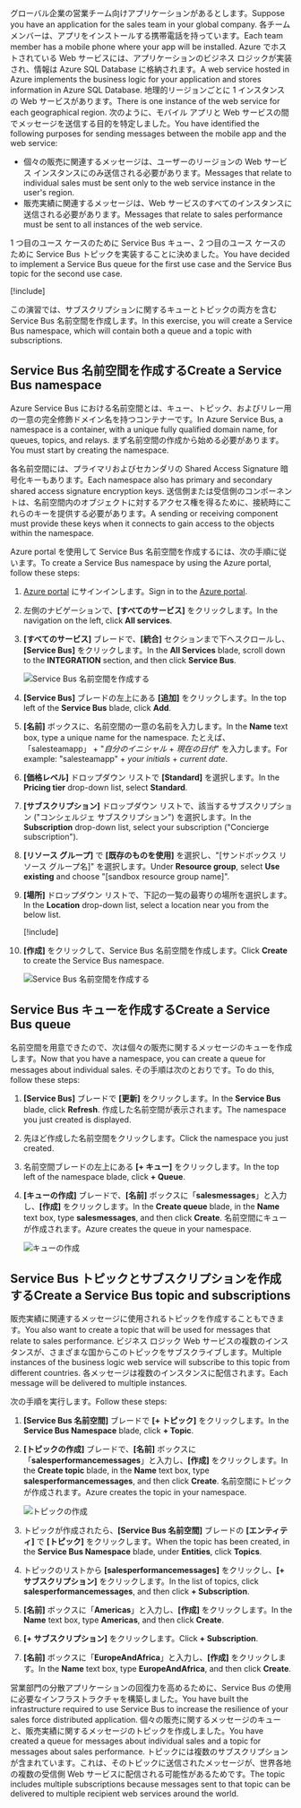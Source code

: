 <span data-ttu-id="319b9-101">グローバル企業の営業チーム向けアプリケーションがあるとします。</span><span class="sxs-lookup"><span data-stu-id="319b9-101">Suppose you have an application for the sales team in your global company.</span></span> <span data-ttu-id="319b9-102">各チーム メンバーは、アプリをインストールする携帯電話を持っています。</span><span class="sxs-lookup"><span data-stu-id="319b9-102">Each team member has a mobile phone where your app will be installed.</span></span> <span data-ttu-id="319b9-103">Azure でホストされている Web サービスには、アプリケーションのビジネス ロジックが実装され、情報は Azure SQL Database に格納されます。</span><span class="sxs-lookup"><span data-stu-id="319b9-103">A web service hosted in Azure implements the business logic for your application and stores information in Azure SQL Database.</span></span> <span data-ttu-id="319b9-104">地理的リージョンごとに 1 インスタンスの Web サービスがあります。</span><span class="sxs-lookup"><span data-stu-id="319b9-104">There is one instance of the web service for each geographical region.</span></span> <span data-ttu-id="319b9-105">次のように、モバイル アプリと Web サービスの間でメッセージを送信する目的を特定しました。</span><span class="sxs-lookup"><span data-stu-id="319b9-105">You have identified the following purposes for sending messages between the mobile app and the web service:</span></span>

- <span data-ttu-id="319b9-106">個々の販売に関連するメッセージは、ユーザーのリージョンの Web サービス インスタンスにのみ送信される必要があります。</span><span class="sxs-lookup"><span data-stu-id="319b9-106">Messages that relate to individual sales must be sent only to the web service instance in the user's region.</span></span>
- <span data-ttu-id="319b9-107">販売実績に関連するメッセージは、Web サービスのすべてのインスタンスに送信される必要があります。</span><span class="sxs-lookup"><span data-stu-id="319b9-107">Messages that relate to sales performance must be sent to all instances of the web service.</span></span>

<span data-ttu-id="319b9-108">1 つ目のユース ケースのために Service Bus キュー、2 つ目のユース ケースのために Service Bus トピックを実装することに決めました。</span><span class="sxs-lookup"><span data-stu-id="319b9-108">You have decided to implement a Service Bus queue for the first use case and the Service Bus topic for the second use case.</span></span>

[!include[](../../../includes/azure-sandbox-activate.md)]

<span data-ttu-id="319b9-109">この演習では、サブスクリプションに関するキューとトピックの両方を含む Service Bus 名前空間を作成します。</span><span class="sxs-lookup"><span data-stu-id="319b9-109">In this exercise, you will create a Service Bus namespace, which will contain both a queue and a topic with subscriptions.</span></span>

## <a name="create-a-service-bus-namespace"></a><span data-ttu-id="319b9-110">Service Bus 名前空間を作成する</span><span class="sxs-lookup"><span data-stu-id="319b9-110">Create a Service Bus namespace</span></span>

<span data-ttu-id="319b9-111">Azure Service Bus における名前空間とは、キュー、トピック、およびリレー用の一意の完全修飾ドメイン名を持つコンテナーです。</span><span class="sxs-lookup"><span data-stu-id="319b9-111">In Azure Service Bus, a namespace is a container, with a unique fully qualified domain name, for queues, topics, and relays.</span></span> <span data-ttu-id="319b9-112">まず名前空間の作成から始める必要があります。</span><span class="sxs-lookup"><span data-stu-id="319b9-112">You must start by creating the namespace.</span></span>

<span data-ttu-id="319b9-113">各名前空間には、プライマリおよびセカンダリの Shared Access Signature 暗号化キーもあります。</span><span class="sxs-lookup"><span data-stu-id="319b9-113">Each namespace also has primary and secondary shared access signature encryption keys.</span></span> <span data-ttu-id="319b9-114">送信側または受信側のコンポーネントは、名前空間内のオブジェクトに対するアクセス権を得るために、接続時にこれらのキーを提供する必要があります。</span><span class="sxs-lookup"><span data-stu-id="319b9-114">A sending or receiving component must provide these keys when it connects to gain access to the objects within the namespace.</span></span>

<span data-ttu-id="319b9-115">Azure portal を使用して Service Bus 名前空間を作成するには、次の手順に従います。</span><span class="sxs-lookup"><span data-stu-id="319b9-115">To create a Service Bus namespace by using the Azure portal, follow these steps:</span></span>

1. <span data-ttu-id="319b9-116">[Azure portal](https://portal.azure.com/learn.docs.microsoft.com?azure-portal=true) にサインインします。</span><span class="sxs-lookup"><span data-stu-id="319b9-116">Sign in to the [Azure portal](https://portal.azure.com/learn.docs.microsoft.com?azure-portal=true).</span></span>

1. <span data-ttu-id="319b9-117">左側のナビゲーションで、**[すべてのサービス]** をクリックします。</span><span class="sxs-lookup"><span data-stu-id="319b9-117">In the navigation on the left, click **All services**.</span></span>

1. <span data-ttu-id="319b9-118">**[すべてのサービス]** ブレードで、**[統合]** セクションまで下へスクロールし、**[Service Bus]** をクリックします。</span><span class="sxs-lookup"><span data-stu-id="319b9-118">In the **All Services** blade, scroll down to the **INTEGRATION** section, and then click **Service Bus**.</span></span>

    ![Service Bus 名前空間を作成する](../media/3-create-namespace-1.png)

1. <span data-ttu-id="319b9-120">**[Service Bus]** ブレードの左上にある **[追加]** をクリックします。</span><span class="sxs-lookup"><span data-stu-id="319b9-120">In the top left of the **Service Bus** blade, click **Add**.</span></span>

1. <span data-ttu-id="319b9-121">**[名前]** ボックスに、名前空間の一意の名前を入力します。</span><span class="sxs-lookup"><span data-stu-id="319b9-121">In the **Name** text box, type a unique name for the namespace.</span></span> <span data-ttu-id="319b9-122">たとえば、「salesteamapp」 + "*自分のイニシャル* + *現在の日付*" を入力します。</span><span class="sxs-lookup"><span data-stu-id="319b9-122">For example: "salesteamapp" + *your initials* + *current date*.</span></span>

1. <span data-ttu-id="319b9-123">**[価格レベル]** ドロップダウン リストで **[Standard]** を選択します。</span><span class="sxs-lookup"><span data-stu-id="319b9-123">In the **Pricing tier** drop-down list, select **Standard**.</span></span>

1. <span data-ttu-id="319b9-124">**[サブスクリプション]** ドロップダウン リストで、該当するサブスクリプション ("コンシェルジェ サブスクリプション") を選択します。</span><span class="sxs-lookup"><span data-stu-id="319b9-124">In the **Subscription** drop-down list, select your subscription ("Concierge subscription").</span></span>

1. <span data-ttu-id="319b9-125">**[リソース グループ]** で **[既存のものを使用]** を選択し、"<rgn>[サンドボックス リソース グループ名]</rgn>" を選択します。</span><span class="sxs-lookup"><span data-stu-id="319b9-125">Under **Resource group**, select **Use existing** and choose "<rgn>[sandbox resource group name]</rgn>".</span></span>

1. <span data-ttu-id="319b9-126">**[場所]** ドロップダウン リストで、下記の一覧の最寄りの場所を選択します。</span><span class="sxs-lookup"><span data-stu-id="319b9-126">In the **Location** drop-down list, select a location near you from the below list.</span></span>

    [!include[](../../../includes/azure-sandbox-regions-first-mention-note-friendly.md)]

1. <span data-ttu-id="319b9-127">**[作成]** をクリックして、Service Bus 名前空間を作成します。</span><span class="sxs-lookup"><span data-stu-id="319b9-127">Click **Create** to create the Service Bus namespace.</span></span>

    ![Service Bus 名前空間を作成する](../media/3-create-namespace-2.png)

## <a name="create-a-service-bus-queue"></a><span data-ttu-id="319b9-129">Service Bus キューを作成する</span><span class="sxs-lookup"><span data-stu-id="319b9-129">Create a Service Bus queue</span></span>

<span data-ttu-id="319b9-130">名前空間を用意できたので、次は個々の販売に関するメッセージのキューを作成します。</span><span class="sxs-lookup"><span data-stu-id="319b9-130">Now that you have a namespace, you can create a queue for messages about individual sales.</span></span> <span data-ttu-id="319b9-131">その手順は次のとおりです。</span><span class="sxs-lookup"><span data-stu-id="319b9-131">To do this, follow these steps:</span></span>

1. <span data-ttu-id="319b9-132">**[Service Bus]** ブレードで **[更新]** をクリックします。</span><span class="sxs-lookup"><span data-stu-id="319b9-132">In the **Service Bus** blade, click **Refresh**.</span></span> <span data-ttu-id="319b9-133">作成した名前空間が表示されます。</span><span class="sxs-lookup"><span data-stu-id="319b9-133">The namespace you just created is displayed.</span></span>

1. <span data-ttu-id="319b9-134">先ほど作成した名前空間をクリックします。</span><span class="sxs-lookup"><span data-stu-id="319b9-134">Click the namespace you just created.</span></span>

1. <span data-ttu-id="319b9-135">名前空間ブレードの左上にある **[+ キュー]** をクリックします。</span><span class="sxs-lookup"><span data-stu-id="319b9-135">In the top left of the namespace blade, click **+ Queue**.</span></span>

1. <span data-ttu-id="319b9-136">**[キューの作成]** ブレードで、**[名前]** ボックスに「**salesmessages**」と入力し、**[作成]** をクリックします。</span><span class="sxs-lookup"><span data-stu-id="319b9-136">In the **Create queue** blade, in the **Name** text box, type **salesmessages**, and then click **Create**.</span></span> <span data-ttu-id="319b9-137">名前空間にキューが作成されます。</span><span class="sxs-lookup"><span data-stu-id="319b9-137">Azure creates the queue in your namespace.</span></span>

    ![キューの作成](../media/3-create-queue.png)

## <a name="create-a-service-bus-topic-and-subscriptions"></a><span data-ttu-id="319b9-139">Service Bus トピックとサブスクリプションを作成する</span><span class="sxs-lookup"><span data-stu-id="319b9-139">Create a Service Bus topic and subscriptions</span></span>

<span data-ttu-id="319b9-140">販売実績に関連するメッセージに使用されるトピックを作成することもできます。</span><span class="sxs-lookup"><span data-stu-id="319b9-140">You also want to create a topic that will be used for messages that relate to sales performance.</span></span> <span data-ttu-id="319b9-141">ビジネス ロジック Web サービスの複数のインスタンスが、さまざまな国からこのトピックをサブスクライブします。</span><span class="sxs-lookup"><span data-stu-id="319b9-141">Multiple instances of the business logic web service will subscribe to this topic from different countries.</span></span> <span data-ttu-id="319b9-142">各メッセージは複数のインスタンスに配信されます。</span><span class="sxs-lookup"><span data-stu-id="319b9-142">Each message will be delivered to multiple instances.</span></span>

<span data-ttu-id="319b9-143">次の手順を実行します。</span><span class="sxs-lookup"><span data-stu-id="319b9-143">Follow these steps:</span></span>

1. <span data-ttu-id="319b9-144">**[Service Bus 名前空間]** ブレードで **[+ トピック]** をクリックします。</span><span class="sxs-lookup"><span data-stu-id="319b9-144">In the **Service Bus Namespace** blade, click **+ Topic**.</span></span>

1. <span data-ttu-id="319b9-145">**[トピックの作成]** ブレードで、**[名前]** ボックスに「**salesperformancemessages**」と入力し、**[作成]** をクリックします。</span><span class="sxs-lookup"><span data-stu-id="319b9-145">In the **Create topic** blade, in the **Name** text box, type **salesperformancemessages**, and then click **Create**.</span></span> <span data-ttu-id="319b9-146">名前空間にトピックが作成されます。</span><span class="sxs-lookup"><span data-stu-id="319b9-146">Azure creates the topic in your namespace.</span></span>

    ![トピックの作成](../media/3-create-topic.png)

1. <span data-ttu-id="319b9-148">トピックが作成されたら、**[Service Bus 名前空間]** ブレードの **[エンティティ]** で **[トピック]** をクリックします。</span><span class="sxs-lookup"><span data-stu-id="319b9-148">When the topic has been created, in the **Service Bus Namespace** blade, under **Entities**, click **Topics**.</span></span>

1. <span data-ttu-id="319b9-149">トピックのリストから **[salesperformancemessages]** をクリックし、**[+ サブスクリプション]** をクリックします。</span><span class="sxs-lookup"><span data-stu-id="319b9-149">In the list of topics, click **salesperformancemessages**, and then click **+ Subscription**.</span></span>

1. <span data-ttu-id="319b9-150">**[名前]** ボックスに「**Americas**」と入力し、**[作成]** をクリックします。</span><span class="sxs-lookup"><span data-stu-id="319b9-150">In the **Name** text box, type **Americas**, and then click **Create**.</span></span>

1. <span data-ttu-id="319b9-151">**[+ サブスクリプション]** をクリックします。</span><span class="sxs-lookup"><span data-stu-id="319b9-151">Click **+ Subscription**.</span></span>

1. <span data-ttu-id="319b9-152">**[名前]** ボックスに「**EuropeAndAfrica**」と入力し、**[作成]** をクリックします。</span><span class="sxs-lookup"><span data-stu-id="319b9-152">In the **Name** text box, type **EuropeAndAfrica**, and then click **Create**.</span></span>

<span data-ttu-id="319b9-153">営業部門の分散アプリケーションの回復力を高めるために、Service Bus の使用に必要なインフラストラクチャを構築しました。</span><span class="sxs-lookup"><span data-stu-id="319b9-153">You have built the infrastructure required to use Service Bus to increase the resilience of your sales force distributed application.</span></span> <span data-ttu-id="319b9-154">個々の販売に関するメッセージのキューと、販売実績に関するメッセージのトピックを作成しました。</span><span class="sxs-lookup"><span data-stu-id="319b9-154">You have created a queue for messages about individual sales and a topic for messages about sales performance.</span></span> <span data-ttu-id="319b9-155">トピックには複数のサブスクリプションが含まれています。これは、そのトピックに送信されたメッセージが、世界各地の複数の受信側 Web サービスに配信される可能性があるためです。</span><span class="sxs-lookup"><span data-stu-id="319b9-155">The topic includes multiple subscriptions because messages sent to that topic can be delivered to multiple recipient web services around the world.</span></span>
